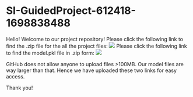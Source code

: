 # SI-GuidedProject-612418-1698838488
Hello! Welcome to our project repository!
Please click the following link to find the .zip file for the all the project files:
![](https://drive.google.com/file/d/14vK7ZbEzmp-p77iIA4AHc5k6tPW3sr4X/view?usp=sharing)
Please click the following link to find the model.pkl file in .zip form:
![](https://drive.google.com/file/d/1riuE3dQ2mmp3pTdn8sjdRX24LNhirsv4/view?usp=drive_link)

GitHub does not allow anyone to upload files >100MB. Our model files are way larger than that. Hence we have uploaded these two links for easy access.

Thank you!
